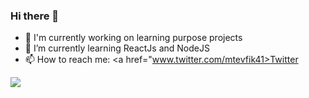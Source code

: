 ### Hi there 👋

- 🔭 I'm currently working on learning purpose projects
- 🌱 I’m currently learning ReactJs and NodeJS
- 📫 How to reach me: <a href="www.twitter.com/mtevfik41>Twitter</a>

<img src="https://github-readme-stats.vercel.app/api?username=mtevfik41&&show_icons=true&title_color=ffffff&icon_color=bb2acf&text_color=daf7dc&bg_color=151515">
